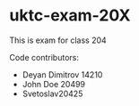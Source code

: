 # uktc-exam-20X

This is exam for class 204

Code contributors:
- Deyan Dimitrov 14210
- John Doe 20499
- Svetoslav20425
